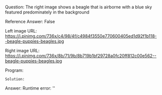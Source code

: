 Question: The right image shows a beagle that is airborne with a blue sky featured predominately in the background

Reference Answer: False

Left image URL: https://i.pinimg.com/736x/c4/98/4f/c4984f3550e770600405ed1d92f1b118--beagle-puppies-beagles.jpg

Right image URL: https://i.pinimg.com/736x/8b/71/9b/8b719b1bf29728a0fc20ff812c00e562--beagle-puppies-beagles.jpg

Program:

```
Solution:
```
Answer: Runtime error: ''

